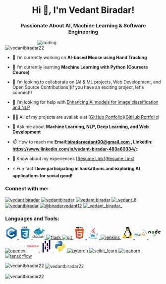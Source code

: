 <h1 align="center">Hi 👋, I'm Vedant Biradar!</h1>
<h3 align="center">Passionate About AI, Machine Learning & Software Engineering</h3>
<img align="right" alt="coding" width="400" src="https://camo.githubusercontent.com/4d9f5ecceb711eec6e2018f38a5677dc657c9738d4a65ba3b928c41c0a45b439/68747470733a2f2f6d69726f2e6d656469756d2e636f6d2f6d61782f313336302f302a37513379765349765f7430696f4a2d5a2e676966"
<p align="left"> <img src="https://komarev.com/ghpvc/?username=vedantbiradar22&label=Profile%20views&color=0e75b6&style=flat" alt="vedantbiradar22" /> </p>

- 🔭 I’m currently working on **AI-based Mouse using Hand Tracking**

- 🌱 I’m currently learning **Machine Learning with Python (Coursera Course)**

- 👯 I’m looking to collaborate on [AI & ML projects, Web Development, and Open Source Contributions](If you have an exciting project, let's connect!)

- 🤝 I’m looking for help with [Enhancing AI models for image classification and NLP](https://github.com/VedantBiradar22/-CNN-Plastic-Waste-Classification/blob/main/wasteclassification_RMS.ipynb)

- 👨‍💻 All of my projects are available at [[GitHub Portfolio](https://github.com/VedantBiradar22)]([GitHub Portfolio](https://github.com/VedantBiradar22))

- 💬 Ask me about **Machine Learning, NLP, Deep Learning, and Web Development**

- 📫 How to reach me **Email:biradarvedant00@gmail.com , LinkedIn: https://www.linkedin.com/in/vedant-biradar-483a60334/::**

- 📄 Know about my experiences [[Resume Link](https://drive.google.com/file/d/1i_Obqe0TPocYObI4C0rGV2jtLUQ_KQHQ/view?usp=drive_link)]([Resume Link](https://drive.google.com/file/d/1i_Obqe0TPocYObI4C0rGV2jtLUQ_KQHQ/view?usp=drive_link))

- ⚡ Fun fact **I love participating in hackathons and exploring AI applications for social good!**

<h3 align="left">Connect with me:</h3>
<p align="left">
<a href="https://linkedin.com/in/vedant biradar" target="blank"><img align="center" src="https://raw.githubusercontent.com/rahuldkjain/github-profile-readme-generator/master/src/images/icons/Social/linked-in-alt.svg" alt="vedant biradar" height="30" width="40" /></a>
<a href="https://kaggle.com/vedantbiradar" target="blank"><img align="center" src="https://raw.githubusercontent.com/rahuldkjain/github-profile-readme-generator/master/src/images/icons/Social/kaggle.svg" alt="vedantbiradar" height="30" width="40" /></a>
<a href="https://fb.com/vedant biradar" target="blank"><img align="center" src="https://raw.githubusercontent.com/rahuldkjain/github-profile-readme-generator/master/src/images/icons/Social/facebook.svg" alt="vedant biradar" height="30" width="40" /></a>
<a href="https://instagram.com/_vedant_8" target="blank"><img align="center" src="https://raw.githubusercontent.com/rahuldkjain/github-profile-readme-generator/master/src/images/icons/Social/instagram.svg" alt="_vedant_8" height="30" width="40" /></a>
<a href="https://www.codechef.com/users/vedantbiradar" target="blank"><img align="center" src="https://cdn.jsdelivr.net/npm/simple-icons@3.1.0/icons/codechef.svg" alt="vedantbiradar" height="30" width="40" /></a>
<a href="https://www.hackerrank.com/@biradarvedant12" target="blank"><img align="center" src="https://raw.githubusercontent.com/rahuldkjain/github-profile-readme-generator/master/src/images/icons/Social/hackerrank.svg" alt="@biradarvedant12" height="30" width="40" /></a>
<a href="https://www.leetcode.com/_vedant_biradar_" target="blank"><img align="center" src="https://raw.githubusercontent.com/rahuldkjain/github-profile-readme-generator/master/src/images/icons/Social/leet-code.svg" alt="_vedant_biradar_" height="30" width="40" /></a>
</p>

<h3 align="left">Languages and Tools:</h3>
<p align="left"> <a href="https://www.cprogramming.com/" target="_blank" rel="noreferrer"> <img src="https://raw.githubusercontent.com/devicons/devicon/master/icons/c/c-original.svg" alt="c" width="40" height="40"/> </a> <a href="https://www.w3schools.com/css/" target="_blank" rel="noreferrer"> <img src="https://raw.githubusercontent.com/devicons/devicon/master/icons/css3/css3-original-wordmark.svg" alt="css3" width="40" height="40"/> </a> <a href="https://www.docker.com/" target="_blank" rel="noreferrer"> <img src="https://raw.githubusercontent.com/devicons/devicon/master/icons/docker/docker-original-wordmark.svg" alt="docker" width="40" height="40"/> </a> <a href="https://flask.palletsprojects.com/" target="_blank" rel="noreferrer"> <img src="https://www.vectorlogo.zone/logos/pocoo_flask/pocoo_flask-icon.svg" alt="flask" width="40" height="40"/> </a> <a href="https://git-scm.com/" target="_blank" rel="noreferrer"> <img src="https://www.vectorlogo.zone/logos/git-scm/git-scm-icon.svg" alt="git" width="40" height="40"/> </a> <a href="https://www.w3.org/html/" target="_blank" rel="noreferrer"> <img src="https://raw.githubusercontent.com/devicons/devicon/master/icons/html5/html5-original-wordmark.svg" alt="html5" width="40" height="40"/> </a> <a href="https://www.java.com" target="_blank" rel="noreferrer"> <img src="https://raw.githubusercontent.com/devicons/devicon/master/icons/java/java-original.svg" alt="java" width="40" height="40"/> </a> <a href="https://www.jenkins.io" target="_blank" rel="noreferrer"> <img src="https://www.vectorlogo.zone/logos/jenkins/jenkins-icon.svg" alt="jenkins" width="40" height="40"/> </a> <a href="https://www.linux.org/" target="_blank" rel="noreferrer"> <img src="https://raw.githubusercontent.com/devicons/devicon/master/icons/linux/linux-original.svg" alt="linux" width="40" height="40"/> </a> <a href="https://www.mysql.com/" target="_blank" rel="noreferrer"> <img src="https://raw.githubusercontent.com/devicons/devicon/master/icons/mysql/mysql-original-wordmark.svg" alt="mysql" width="40" height="40"/> </a> <a href="https://nodejs.org" target="_blank" rel="noreferrer"> <img src="https://raw.githubusercontent.com/devicons/devicon/master/icons/nodejs/nodejs-original-wordmark.svg" alt="nodejs" width="40" height="40"/> </a> <a href="https://opencv.org/" target="_blank" rel="noreferrer"> <img src="https://www.vectorlogo.zone/logos/opencv/opencv-icon.svg" alt="opencv" width="40" height="40"/> </a> <a href="https://www.oracle.com/" target="_blank" rel="noreferrer"> <img src="https://raw.githubusercontent.com/devicons/devicon/master/icons/oracle/oracle-original.svg" alt="oracle" width="40" height="40"/> </a> <a href="https://pandas.pydata.org/" target="_blank" rel="noreferrer"> <img src="https://raw.githubusercontent.com/devicons/devicon/2ae2a900d2f041da66e950e4d48052658d850630/icons/pandas/pandas-original.svg" alt="pandas" width="40" height="40"/> </a> <a href="https://www.python.org" target="_blank" rel="noreferrer"> <img src="https://raw.githubusercontent.com/devicons/devicon/master/icons/python/python-original.svg" alt="python" width="40" height="40"/> </a> <a href="https://pytorch.org/" target="_blank" rel="noreferrer"> <img src="https://www.vectorlogo.zone/logos/pytorch/pytorch-icon.svg" alt="pytorch" width="40" height="40"/> </a> <a href="https://scikit-learn.org/" target="_blank" rel="noreferrer"> <img src="https://upload.wikimedia.org/wikipedia/commons/0/05/Scikit_learn_logo_small.svg" alt="scikit_learn" width="40" height="40"/> </a> <a href="https://seaborn.pydata.org/" target="_blank" rel="noreferrer"> <img src="https://seaborn.pydata.org/_images/logo-mark-lightbg.svg" alt="seaborn" width="40" height="40"/> </a> <a href="https://www.tensorflow.org" target="_blank" rel="noreferrer"> <img src="https://www.vectorlogo.zone/logos/tensorflow/tensorflow-icon.svg" alt="tensorflow" width="40" height="40"/> </a> </p>

<p><img align="left" src="https://github-readme-stats.vercel.app/api/top-langs?username=vedantbiradar22&show_icons=true&locale=en&layout=compact" alt="vedantbiradar22" /></p>

<p>&nbsp;<img align="center" src="https://github-readme-stats.vercel.app/api?username=vedantbiradar22&show_icons=true&locale=en" alt="vedantbiradar22" /></p>

<p><img align="center" src="https://github-readme-streak-stats.herokuapp.com/?user=vedantbiradar22&" alt="vedantbiradar22" /></p>

